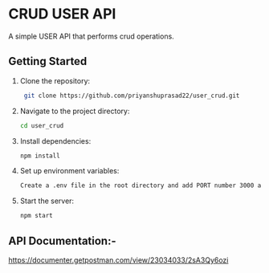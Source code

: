 # CRUD USER API
A simple USER API that performs crud operations. 

## Getting Started
1. Clone the repository:
   ```bash
    git clone https://github.com/priyanshuprasad22/user_crud.git
2.  Navigate to the project directory:
    ```bash
    cd user_crud
3.  Install dependencies:
    ```bash
    npm install
4.  Set up environment variables:
    ```bash
    Create a .env file in the root directory and add PORT number 3000 and MONGO URI and JWT SECRET KEY.
5. Start the server:
   ```bash
   npm start

## API Documentation:-
https://documenter.getpostman.com/view/23034033/2sA3Qy6ozi
